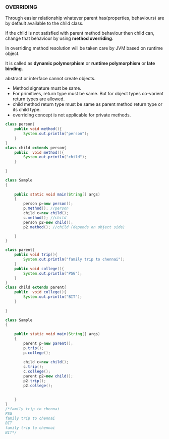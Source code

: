 ### OVERRIDING

Through easier relationship whatever parent has(properties, behaviours) are by default available to the child class.

If the child is not satisfied with parent method behaviour then child can, change that behaviour by using **method overriding**.

In overriding method resolution will be taken care by JVM based on runtime object.

It is called as **dynamic polymorphism** or **runtime polymorphism** or **late binding**.

abstract or interface cannot create objects.


- Method signature must be same.
- For primitives, return type must be same. But for object types co-varient return types are allowed.
- child method return type must be same as parent method return type or its child type.
- overriding concept is not applicable for private methods.
  

```java
class person{
	public void method(){
		System.out.println("person");
	}
}
class child extends person{
	public  void method(){
		System.out.println("child");
	}
	
}

class Sample 
{		
			
	public static void main(String[] args) 
	{
		person p=new person();
		p.method(); //person
		child c=new child();
		c.method(); //child
		person p2=new child();
		p2.method(); //child (depends on object side)

	}
}

```
```java
class parent{
	public void trip(){
		System.out.println("family trip to chennai");
	}
	public void college(){
		System.out.println("PSG");
	}
}
class child extends parent{
	public  void college(){
		System.out.println("BIT");
	}
	
}

class Sample 
{		
			
	public static void main(String[] args) 
	{
		parent p=new parent();
		p.trip();
		p.college(); 
		
		child c=new child();
		c.trip();
		c.college(); 
		parent p2=new child();
		p2.trip(); 
		p2.college();
		
	
	}
}
/*family trip to chennai
PSG
family trip to chennai
BIT
family trip to chennai
BIT*/
```
